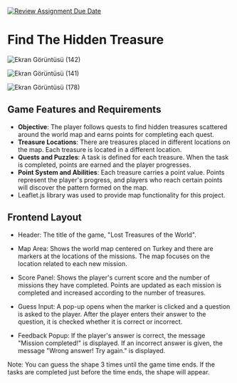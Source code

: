 [![Review Assignment Due Date](https://classroom.github.com/assets/deadline-readme-button-22041afd0340ce965d47ae6ef1cefeee28c7c493a6346c4f15d667ab976d596c.svg)](https://classroom.github.com/a/ATV5e7Id)

 # Find The Hidden Treasure

![Ekran Görüntüsü (142)](https://github.com/user-attachments/assets/faabbad4-7478-44b6-a6b0-5239f9876371)


![Ekran Görüntüsü (141)](https://github.com/user-attachments/assets/c8b082f4-657a-4dc6-8932-61d094cd401e)



![Ekran Görüntüsü (178)](https://github.com/user-attachments/assets/e02affda-9430-43b3-8b0b-1671931f660f)






  ## Game Features and Requirements

- **Objective**:  The player follows quests to find hidden treasures scattered around the world map and earns points for completing each quest.
- **Treasure Locations**: There are treasures placed in different locations on the map. Each treasure is located in a different location.
- **Quests and Puzzles**:  A task is defined for each treasure. When the task is completed, points are earned and the player progresses.
- **Point System and Abilities**:  Each treasure carries a point value. Points represent the player's progress, and players who reach certain points will discover the pattern formed on the map.
- Leaflet.js library was used to provide map functionality for this project.

## Frontend Layout

- Header:
The title of the game, "Lost Treasures of the World".

- Map Area:
Shows the world map centered on Turkey and there are markers at the locations of the missions.
The map focuses on the location related to each new mission.

- Score Panel:
Shows the player's current score and the number of missions they have completed.
Points are updated as each mission is completed and increased according to the number of treasures.

- Guess Input:
A pop-up opens when the marker is clicked and a question is asked to the player.
After the player enters their answer to the question, it is checked whether it is correct or incorrect.

- Feedback Popup:
If the player's answer is correct, the message "Mission completed!" is displayed.
If an incorrect answer is given, the message "Wrong answer! Try again." is displayed.


Note: You can guess the shape 3 times until the game time ends. If the tasks are completed just before the time ends, the shape will appear.
